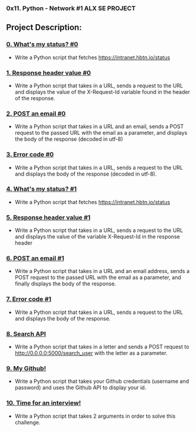 ### 0x11. Python - Network #1 ALX SE PROJECT
## Project Description:
### [0. What's my status? #0](./0-hbtn_status.py)
* Write a Python script that fetches https://intranet.hbtn.io/status

### [1. Response header value #0](./1-hbtn_header.py)
* Write a Python script that takes in a URL, sends a request to the URL and displays the value of the X-Request-Id variable found in the header of the response.

### [2. POST an email #0](./2-post_email.py)
* Write a Python script that takes in a URL and an email, sends a POST request to the passed URL with the email as a parameter, and displays the body of the response (decoded in utf-8)

### [3. Error code #0](./3-error_code.py)
* Write a Python script that takes in a URL, sends a request to the URL and displays the body of the response (decoded in utf-8).

### [4. What's my status? #1](./4-hbtn_status.py)
* Write a Python script that fetches https://intranet.hbtn.io/status

### [5. Response header value #1](./5-hbtn_header.py)
* Write a Python script that takes in a URL, sends a request to the URL and displays the value of the variable X-Request-Id in the response header

### [6. POST an email #1](./6-post_email.py)
* Write a Python script that takes in a URL and an email address, sends a POST request to the passed URL with the email as a parameter, and finally displays the body of the response.

### [7. Error code #1](./7-error_code.py)
* Write a Python script that takes in a URL, sends a request to the URL and displays the body of the response.

### [8. Search API](./8-json_api.py)
* Write a Python script that takes in a letter and sends a POST request to http://0.0.0.0:5000/search_user with the letter as a parameter.

### [9. My Github!](./10-my_github.py)
* Write a Python script that takes your Github credentials (username and password) and uses the Github API to display your id.

### [10. Time for an interview!](./100-github_commits.py)
* Write a Python script that takes 2 arguments in order to solve this challenge.
